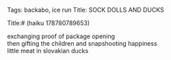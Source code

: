 Tags: backabo, ice run
Title: SOCK DOLLS AND DUCKS
  
Title:# (haiku 178780789653)  
  
exchanging proof of package opening  
then gifting the children and snapshooting happiness  
little meat in slovakian ducks